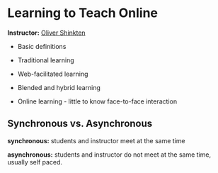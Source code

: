 # Learning to Teach Online
**Instructor:** <a href="https://twitter.com/schink10?lang=en">Oliver Shinkten</a>

* Basic definitions

* Traditional learning
* Web-facilitated learning
* Blended and hybrid learning
* Online learning - little to know face-to-face interaction

## Synchronous vs. Asynchronous

**synchronous:** students and instructor meet at the same time

**asynchronous:** students and instructor do not meet at the same time, usually self paced.
